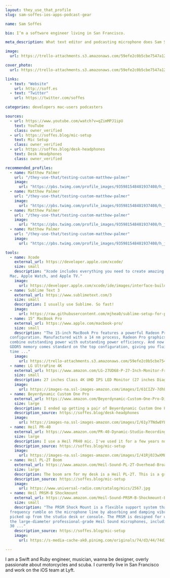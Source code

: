 ```yaml
---
layout: they_use_that_profile
slug: sam-soffes-ios-apps-podcast-gear

name: Sam Soffes

bio: I’m a software engineer living in San Francisco.

meta_description: What text editor and podcasting microphone does Sam Soffes use?

image:
  url: https://trello-attachments.s3.amazonaws.com/59efe2c0b5cbe7547a121145/59efe34e158d07e395a7bd97/b33a4cd723b183651ef24d5bb8b56924/profile-1470092596104-7f351d8667f3.png

cover_photo:
  url: https://trello-attachments.s3.amazonaws.com/59efe2c0b5cbe7547a121145/59efe34e158d07e395a7bd97/f8a1db6e7758e0966485b3c80627ddc5/samsoffes.jpg

links:
  - text: "Website"
    url: http://soff.es
  - text: "Twitter"
    url: https://twitter.com/soffes

categories: developers mac-users podcasters

sources:
  - url: https://www.youtube.com/watch?v=qZimMPJ1ipU
    text: YouTube
    class: owner_verified 
  - url: https://soffes.blog/mic-setup
    text: Mic Setup
    class: owner_verified
  - url: https://soffes.blog/desk-headphones
    text: Desk Headphones
    class: owner_verified

recommended_profiles:
  - name: Matthew Palmer
    url: "/they-use-that/testing-custom-matthew-palmer"
    image: 
      url: "https://pbs.twimg.com/profile_images/935981548481937408/h_jhRlQQ_400x400.jpg"
  - name: Matthew Palmer
    url: "/they-use-that/testing-custom-matthew-palmer"
    image: 
      url: "https://pbs.twimg.com/profile_images/935981548481937408/h_jhRlQQ_400x400.jpg"
  - name: Matthew Palmer
    url: "/they-use-that/testing-custom-matthew-palmer"
    image: 
      url: "https://pbs.twimg.com/profile_images/935981548481937408/h_jhRlQQ_400x400.jpg"
  - name: Matthew Palmer
    url: "/they-use-that/testing-custom-matthew-palmer"
    image: 
      url: "https://pbs.twimg.com/profile_images/935981548481937408/h_jhRlQQ_400x400.jpg"

tools:
  - name: Xcode
    external_url: https://developer.apple.com/xcode/
    size: small
    description: "Xcode includes everything you need to create amazing apps for iPhone, iPad, 
  Mac, Apple Watch, and Apple TV."
    image:
      url: https://developer.apple.com/xcode/ide/images/interface-builder.png
  - name: Sublime Text 3
    external_url: https://www.sublimetext.com/3
    size: small
    description: I usually use Sublime. So fast!
    image:
      url: https://raw.githubusercontent.com/mjhea0/sublime-setup-for-python/master/img/main_sublime_text_3_screen.png
  - name: 15" MacBook Pro
    external_url: https://www.apple.com/macbook-pro/
    size: small
    description: "The 15-inch MacBook Pro features a powerful Radeon Pro discrete GPU in every 
  configuration. Manufactured with a 14 nm process, Radeon Pro graphics 
  combine outstanding power with outstanding power efficiency. And now 4GB of 
  GDDR5 memory comes standard on the top configuration, giving you fluid, real-
  time ..."
    image:
      url: https://trello-attachments.s3.amazonaws.com/59efe2c0b5cbe7547a121145/59efe34e158d07e395a7bd97/f8a1db6e7758e0966485b3c80627ddc5/samsoffes.jpg
  - name: LG UltraFine 4K
    external_url: https://www.amazon.com/LG-27UD68-P-27-Inch-Monitor-FreeSync/dp/B01CH9ZTI4?tag=mattpalm-20
    size: small
    description: 27 inches Class 4K UHD IPS LED Monitor (27 inches Diagonal)
    image:
      url: https://images-na.ssl-images-amazon.com/images/I/61CIZV-7dhL._SY463_.jpg
  - name: Beyerdynamic Custom One Pro
    external_url: https://www.amazon.com/Beyerdynamic-Custom-One-Pro-Discontinued/dp/B008XEYT48?tag=mattpalm-20
    size: large
    description: I ended up getting a pair of Beyerdynamic Custom One Pro since I liked my DT 770s so much. So far I'm a big fan. They only run $200. I didn't want to go overboard. My friend Bryn Jackson recommended PSB M4U, V-MODA M-100, and Master & Dynamic MH40 as well. They are all really solid choices, but I wanted to stick with Beyerdynamic and stay a bit on the cheaper side.
    description_source: https://soffes.blog/desk-headphones
    image:
      url: https://images-na.ssl-images-amazon.com/images/I/61y7TNdw8YL._SY355_.jpg
  - name: Heil PR-40
    external_url: https://www.amazon.com/PR-40-Dynamic-Studio-Recording-Microphone/dp/B000SOYOTQ?tag=mattpalm-20
    size: large
    description: I use a Heil PR40 mic. I've used it for a few years now. It's a pretty great mic for making podcasts and screencasts.
    description_source: https://soffes.blog/mic-setup
    image:
      url: https://images-na.ssl-images-amazon.com/images/I/41Rj0J3wXML.jpg
  - name: Heil PL-2T Boom
    external_url: https://www.amazon.com/Heil-Sound-PL-2T-Overhead-Broadcast/dp/B000SZVZ74?tag=mattpalm-20
    size: large
    description: The boom arm for my desk is a Heil PL-2T. This is a great arm. I've seen it used with several other mics too. My mic is attached to the arm with a Heil PRSM-B Shockmount. I also have a Heil Windscreen on it to cut down on breath noise.
    description_source: https://soffes.blog/mic-setup
    image:
      url: https://www.universal-radio.com/catalog/mics/2567.jpg
  - name: Heil PRSM-B Shockmount
    external_url: https://www.amazon.com/Heil-Sound-PRSM-B-Shockmount-Black/dp/B00C8ADTN0?tag=mattpalm-20
    size: small
    description: "The PRSM Shock Mount is a flexible support system that helps suppress low-
  frequency rumble on the microphone line by absorbing and damping vibrations 
  picked up from the studio desk or console. The PRSM is designed for use with 
  the large-diameter professional-grade Heil Sound microphones, including the PR 
  30 ..."
    description_source: https://soffes.blog/mic-setup
    image:
      url: https://s-media-cache-ak0.pinimg.com/originals/74/d3/44/74d3443176d156d3a3d9cfaf32dafccb.jpg

---
```


I am a Swift and Ruby engineer, musician, wanna be designer, overly passionate about motorcycles and scuba. I currently live in San Francisco and work on the iOS team at Lyft.
